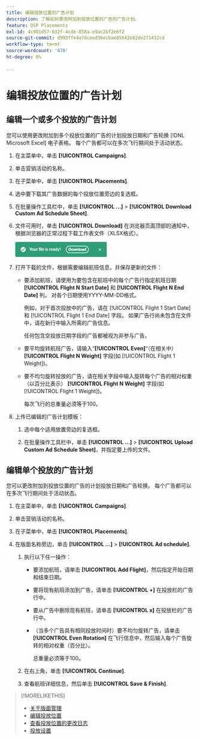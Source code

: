 ```yaml
---
title: 编辑投放位置的广告计划
description: 了解如何更改附加到投放位置的广告的广告计划。
feature: DSP Placements
exl-id: 4c981d57-032f-4cde-858a-e9ac2bf2e6f2
source-git-commit: d993ffe4a7dceed36ecbae85642e82de271432cd
workflow-type: tm+mt
source-wordcount: '470'
ht-degree: 0%

---
```


# 编辑投放位置的广告计划

## 编辑一个或多个投放的广告计划

您可以使用更改附加到多个投放位置的广告的计划投放日期和广告轮换 [!DNL Microsoft Excel] 电子表格。 每个广告都可以在多次飞行期间处于活动状态。

1. 在主菜单中，单击 **[!UICONTROL Campaigns]**.

1. 单击营销活动的名称。

1. 在子菜单中，单击 **[!UICONTROL Placements]**.

1. 选中要下载其广告数据的每个投放位置旁边的复选框。

1. 在批量操作工具栏中，单击 **[!UICONTROL ...]** > **[!UICONTROL Download Custom Ad Schedule Sheet]**.

1. 文件可用时，单击 **[!UICONTROL Download]** 在浏览器页面顶部的通知中，根据浏览器的正常过程下载工作表文件（XLSX格式）。

   ![下载就绪通知](/help/dsp/assets/download-ready.png "下载就绪通知")

1. 打开下载的文件，根据需要编辑航班信息，并保存更新的文件：

   * 要添加航班，请使用为要包含在航班中的每个广告行指定航班日期 **[!UICONTROL Flight N Start Date]** 和 **[!UICONTROL Flight N End Date]** 列。 对各个日期使用YYYY-MM-DD格式。

     例如，对于首次投放中的广告，请在 [!UICONTROL Flight 1 Start Date] 和 [!UICONTROL Flight 1 End Date] 字段。 如果广告行尚未包含在文件中，请在新行中输入所需的广告信息。

     任何包含空投放日期字段的广告都被视为非参与广告。

   * 要平均旋转航班广告，请输入“**[!UICONTROL Even]**“（在相关中） **[!UICONTROL Flight N Weight]** 字段(如 [!UICONTROL Flight 1 Weight])。

   * 要不均匀旋转投放的广告，请在相关字段中输入旋转每个广告的相对权重（以百分比表示） **[!UICONTROL Flight N Weight]** 字段(如 [!UICONTROL Flight 1 Weight])。

     每次飞行的总重量必须等于100。

1. 上传已编辑的广告计划模板：

   1. 选中每个适用放置旁边的复选框。

   1. 在批量操作工具栏中，单击 **[!UICONTROL ...]** > **[!UICONTROL Upload Custom Ad Schedule Sheet]**，并指定要上传的文件。

## 编辑单个投放的广告计划

<!-- Some placements don't have this option. Clarify which placement types aren't eligible -- just simple ad serving placements (PG ones seem okay)? And anything else? -->

您可以更改附加到投放位置的广告的计划投放日期和广告轮换。 每个广告都可以在多次飞行期间处于活动状态。

1. 在主菜单中，单击 **[!UICONTROL Campaigns]**.

1. 单击营销活动的名称。

1. 在子菜单中，单击 **[!UICONTROL Placements]**.

1. 在版面名称旁边，单击  **[!UICONTROL ...]** > **[!UICONTROL Ad schedule]**.

   1. 执行以下任一操作：

      * 要添加航班，请单击 **[!UICONTROL Add Flight]**，然后指定开始日期和结束日期。

      * 要将现有航班添加到广告，请单击 **[!UICONTROL +]** 在投放栏的广告行中。

      * 要从广告中删除现有航班，请单击 **[!UICONTROL x]** 在投放栏的广告行中。

      * （当多个广告具有相同投放时间时）要不均匀旋转广告，请单击 **[!UICONTROL Even Rotation]** 在飞行信息中，然后输入每个广告旋转的相对权重（百分比）。

        总重量必须等于100。

   1. 在右上角，单击 **[!UICONTROL Continue]**.

   1. 查看航班详细信息，然后单击 **[!UICONTROL Save & Finish]**.

>[!MORELIKETHIS]
>
>* [关于版面管理](placement-about.md)
>* [编辑投放位置](placement-edit.md)
>* [查看投放位置的更改日志](placement-change-log.md)
>* [投放设置](placement-settings.md)
